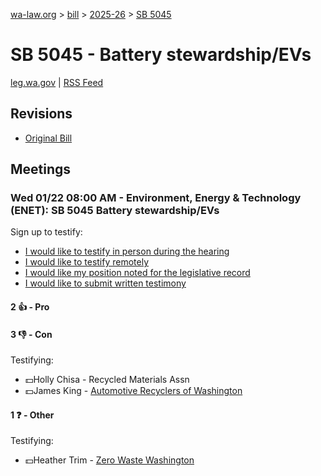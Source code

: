 [wa-law.org](/) > [bill](/bill/) > [2025-26](/bill/2025-26/) > [SB 5045](/bill/2025-26/sb/5045/)

# SB 5045 - Battery stewardship/EVs
[leg.wa.gov](https://app.leg.wa.gov/billsummary?BillNumber=5045&Year=2025&Initiative=false) | [RSS Feed](./rss.xml)

## Revisions
* [Original Bill](1/)

## Meetings
### Wed 01/22 08:00 AM - Environment, Energy & Technology (ENET): SB 5045 Battery stewardship/EVs
Sign up to testify:
* [I would like to testify in person during the hearing](https://app.leg.wa.gov/csi/Testifier/Add?chamber=House&mId=32453&aId=161928&caId=24949&tId=1)
* [I would like to testify remotely](https://app.leg.wa.gov/csi/Testifier/Add?chamber=House&mId=32453&aId=161928&caId=24949&tId=2)
* [I would like my position noted for the legislative record](https://app.leg.wa.gov/csi/Testifier/Add?chamber=House&mId=32453&aId=161928&caId=24949&tId=3)
* [I would like to submit written testimony](https://app.leg.wa.gov/csi/Testifier/Add?chamber=House&mId=32453&aId=161928&caId=24949&tId=4)

#### 2 👍 - Pro

#### 3 👎 - Con
Testifying:
* 💵Holly Chisa - Recycled Materials Assn
* 💵James King - [Automotive Recyclers of Washington](/org/automotive_recyclers_of_washington/)

#### 1 ❓ - Other
Testifying:
* 💵Heather Trim - [Zero Waste Washington](/org/zero_waste_washington/)
